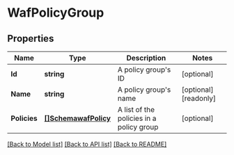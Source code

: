 # WafPolicyGroup

## Properties

Name | Type | Description | Notes
------------ | ------------- | ------------- | -------------
**Id** | **string** | A policy group&#39;s ID | [optional] 
**Name** | **string** | A policy group&#39;s name | [optional] [readonly] 
**Policies** | [**[]SchemawafPolicy**](schemawafPolicy.md) | A list of the policies in a policy group | [optional] 

[[Back to Model list]](../README.md#documentation-for-models) [[Back to API list]](../README.md#documentation-for-api-endpoints) [[Back to README]](../README.md)


